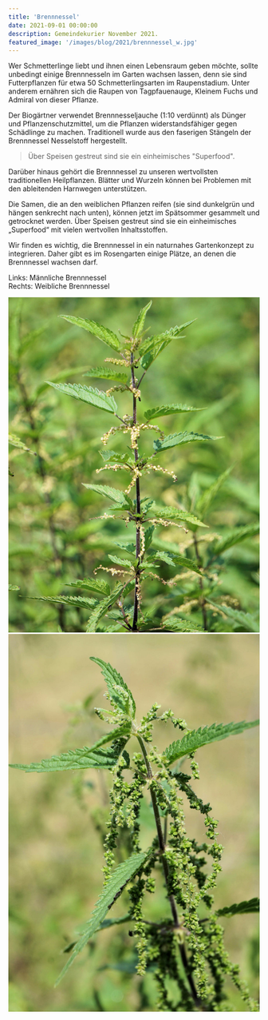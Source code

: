 ```yaml
---
title: 'Brennnessel'
date: 2021-09-01 00:00:00
description: Gemeindekurier November 2021.
featured_image: '/images/blog/2021/brennnessel_w.jpg'
---
```


Wer Schmetterlinge liebt und ihnen einen Lebensraum geben möchte, sollte unbedingt einige Brennnesseln im Garten wachsen lassen, denn sie sind Futterpflanzen für etwa 50 Schmetterlingsarten im Raupenstadium. Unter anderem ernähren sich die Raupen von Tagpfauenauge, Kleinem Fuchs und Admiral von dieser Pflanze. 

Der Biogärtner verwendet Brennnesseljauche (1:10 verdünnt) als Dünger und Pflanzenschutzmittel, um die Pflanzen widerstandsfähiger gegen Schädlinge zu machen. 
Traditionell wurde aus den faserigen Stängeln der Brennnessel Nesselstoff hergestellt.

> Über Speisen gestreut sind sie ein einheimisches "Superfood".

Darüber hinaus gehört die Brennnessel zu unseren wertvollsten traditionellen Heilpflanzen. Blätter und Wurzeln können bei Problemen mit den ableitenden Harnwegen unterstützen. 

Die Samen, die an den weiblichen Pflanzen reifen (sie sind dunkelgrün und hängen senkrecht nach unten), können jetzt im Spätsommer gesammelt und getrocknet werden. Über Speisen gestreut sind sie ein einheimisches „Superfood“ mit vielen wertvollen Inhaltsstoffen. 

Wir finden es wichtig, die Brennnessel in ein naturnahes Gartenkonzept zu integrieren. Daher gibt es im Rosengarten einige Plätze, an denen die Brennnessel wachsen darf.

Links: Männliche Brennnessel\
Rechts: Weibliche Brennnessel

<div class="gallery" data-columns="2">
    <img src="/images/blog/2021/brennnessel_m.jpg"  title="Männlich">
    <img src="/images/blog/2021/brennnessel_w.jpg" title="Weiblich">
</div>
